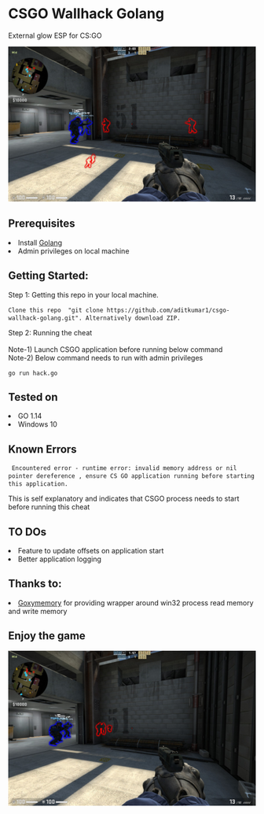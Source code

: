 # CSGO Wallhack Golang
External glow ESP for CS:GO
<br>

![ESP Screenshot](https://raw.githubusercontent.com/aditkumar1/csgo-wallhack-golang/main/screenshots/20220207015205_1.jpg)

## Prerequisites
<li>Install <a href="https://go.dev/doc/install">Golang</a></li>
<li>Admin privileges on local machine</li>

## Getting Started:

Step 1: Getting this repo in your local machine.
```
Clone this repo  "git clone https://github.com/aditkumar1/csgo-wallhack-golang.git". Alternatively download ZIP.
```

Step 2: Running the cheat
<br>
<br>
Note-1) Launch CSGO application before running below command
<br>
Note-2) Below command needs to run with admin privileges
<br>

```
go run hack.go
```

## Tested on
<li>GO 1.14</li>
<li>Windows 10</li>

## Known Errors
```
 Encountered error - runtime error: invalid memory address or nil pointer dereference , ensure CS GO application running before starting this application.
```
This is self explanatory and indicates that CSGO process needs to start before running this cheat

## TO DOs
<li>Feature to update offsets on application start</li>
<li>Better application logging</li>

## Thanks to: 
<li><a href = "https://github.com/Xustyx/goxymemory"> Goxymemory</a> for providing wrapper around win32 process read memory and write memory
<br/></li>

## Enjoy the game

![ESP Screenshot](https://raw.githubusercontent.com/aditkumar1/csgo-wallhack-golang/main/screenshots/20220207015211_1.jpg)
